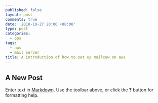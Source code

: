 ```yaml
---
published: false
layout: post
comments: true
date: '2018-10-27 20:00 +08:00'
type: post
categories:
  - ops
tags:
  - aws
  - mail server
title: A introduction of how to set up mailcow on aws
---
```

## A New Post

Enter text in [Markdown](http://daringfireball.net/projects/markdown/). Use the toolbar above, or click the **?** button for formatting help.
